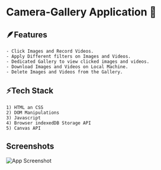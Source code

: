 
# Camera-Gallery Application 📸




## 🪶Features

    - Click Images and Record Videos.
    - Apply Different filters on Images and Videos.
    - Dedicated Gallery to view clicked images and videos.
    - Download Images and Videos on Local Machine.
    - Delete Images and Videos from the Gallery.


## ⚡Tech Stack

    1) HTML an CSS
    2) DOM Manipulations
    3) Javascript
    4) Browser indexedDB Storage API
    5) Canvas API

## Screenshots

![App Screenshot](https://via.placeholder.com/468x300?text=App+Screenshot+Here)


